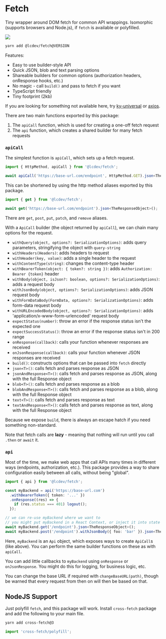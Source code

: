 # Fetch
Tiny wrapper around DOM fetch for common API wrappings. Isomorphic (supports browsers and Node.js), if `fetch` is available or polyfilled.

[![](https://shields.servallapps.com/npm/v/@lcdev/fetch.svg?registry_uri=https%3A%2F%2Fnpm.servalldatasystems.com)](https://npm.servalldatasystems.com/#/detail/@lcdev/fetch)

```bash
yarn add @lcdev/fetch@VERSION
```

Features:
- Easy to use builder-style API
- Quick JSON, blob and text parsing options
- Shareable builders for common options (authorization headers, onResponse hooks, etc.)
- No magic - call `build()` and pass to fetch if you want
- TypeScript friendly
- Tiny footprint (2kb)

If you are looking for something not available here, try [ky-universal](https://github.com/sindresorhus/ky-universal) or [axios](https://github.com/axios/axios).

There are two main functions exported by this package:

1. The `apiCall` function, which is used for creating a one-off fetch request
2. The `api` function, which creates a shared builder for many fetch requests

### `apiCall`
The simplest function is `apiCall`, which sets up a fetch request.

```typescript
import { HttpMethod, apiCall } from '@lcdev/fetch';

await apiCall('https://base-url.com/endpoint', HttpMethod.GET).json<TheResponseObject>();
```

This can be shortened by using the http method aliases exported by this package.

```typescript
import { get } from '@lcdev/fetch';

await get('https://base-url.com/endpoint').json<TheResponseObject>();
```

There are `get`, `post`, `put`, `patch`, and `remove` aliases.

With a `ApiCall` builder (the object returned by `apiCall`), we can chain many options for the request.

- `withQuery(object, options?: SerializationOptions)`: adds query parameters, stringifying the object with `query-string`
- `withHeaders(Headers)`: adds headers to request
- `withHeader(key, value)`: adds a single header to the request
- `withContentType(string)`: changes the content-type header
- `withBearerToken(object: { token?: string })`: adds `Authorization: Bearer {token}` header
- `withBody(object, isJson?: boolean, options?: SerializationOptions)`: adds a request body
- `withJsonBody(object, options?: SerializationOptions)`: adds JSON request body
- `withFormDataBody(FormData, options?: SerializationOptions)`: adds form-data request body
- `withURLEncodedBody(object, options?: SerializationOptions)`: adds 'application/x-www-form-urlencoded' request body
- `expectStatus(number)`: throw an error if the response status isn't the expected one
- `expectSuccessStatus()`: throw an error if the response status isn't in 200 range
- `onResponse(callback)`: calls your function whenever responses are received
- `onJsonResponse(callback)`: calls your function whenever JSON responses are received
- `build()`: constructs options that can be passed into `fetch` directly
- `json<T>()`: calls fetch and parses response as JSON
- `jsonAndResponse<T>()`: calls fetch and parses response as JSON, along with the full Response object
- `blob<T>()`: calls fetch and parses response as a blob
- `blobAndResponse<T>()`: calls fetch and parses response as a blob, along with the full Response object
- `text<T>()`: calls fetch and parses response as text
- `textAndResponse<T>()`: calls fetch and parses response as text, along with the full Response object

Because we expose `build`, there is always an escape hatch if you need something non-standard.

Note that fetch calls are **lazy** - meaning that nothing will run until you call `.then` or `await` it.

### `api`
Most of the time, we make web apps that call APIs many times in different ways (endpoints, authorization, etc.).
This package provides a way to share configuration easily between all calls, without being "global".

```typescript
import { api } from '@lcdev/fetch';

const myBackend = api('https://base-url.com')
  .withBearerToken({ token: '...' })
  .onResponse((res) => {
    if (res.status === 401) logout();
  });

// we can re-use myBackend where we want to
// you might put myBackend in a React Context, or inject it into state management
await myBackend.get('/endpoint').json<TheResponseObject>();
await myBackend.post('/endpoint').withJsonBody({ foo: 'bar' }).json<TheOtherResponse>();
```

Here, `myBackend` is an `Api` object, which exposes ways to create `ApiCall`s (like above).
You can perform the same builder functions on these as with `apiCall`.

You can add little callbacks to `myBackend` using `onResponse` or `onJsonResponse`. You might
do this for logging, for business logic, etc.

You can change the base URL if required with `changeBaseURL(path)`, though be warned that 
every request from then on will then be based on that.

## NodeJS Support
Just polyfill `fetch`, and this package will work. Install `cross-fetch` package and add the following to your main file.

```bash
yarn add cross-fetch@3
```

```typescript
import 'cross-fetch/polyfill';
```
